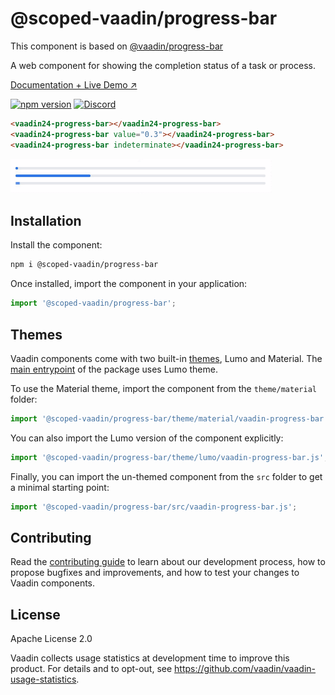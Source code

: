 # @scoped-vaadin/progress-bar

This component is based on [@vaadin/progress-bar](https://www.npmjs.com/package/@vaadin/progress-bar)

A web component for showing the completion status of a task or process.

[Documentation + Live Demo ↗](https://vaadin.com/docs/latest/components/progress-bar)

[![npm version](https://badgen.net/npm/v/@scoped-vaadin/progress-bar)](https://www.npmjs.com/package/@scoped-vaadin/progress-bar)
[![Discord](https://img.shields.io/discord/732335336448852018?label=discord)](https://discord.gg/PHmkCKC)

```html
<vaadin24-progress-bar></vaadin24-progress-bar>
<vaadin24-progress-bar value="0.3"></vaadin24-progress-bar>
<vaadin24-progress-bar indeterminate></vaadin24-progress-bar>
```

[<img src="https://raw.githubusercontent.com/vaadin/web-components/main/packages/progress-bar/screenshot.gif" width="418" alt="Screenshot of vaadin-progress-bar">](https://vaadin.com/docs/latest/components/progress-bar)

## Installation

Install the component:

```sh
npm i @scoped-vaadin/progress-bar
```

Once installed, import the component in your application:

```js
import '@scoped-vaadin/progress-bar';
```

## Themes

Vaadin components come with two built-in [themes](https://vaadin.com/docs/latest/styling), Lumo and Material.
The [main entrypoint](https://github.com/vaadin/web-components/blob/main/packages/progress-bar/vaadin-progress-bar.js) of the package uses Lumo theme.

To use the Material theme, import the component from the `theme/material` folder:

```js
import '@scoped-vaadin/progress-bar/theme/material/vaadin-progress-bar.js';
```

You can also import the Lumo version of the component explicitly:

```js
import '@scoped-vaadin/progress-bar/theme/lumo/vaadin-progress-bar.js';
```

Finally, you can import the un-themed component from the `src` folder to get a minimal starting point:

```js
import '@scoped-vaadin/progress-bar/src/vaadin-progress-bar.js';
```

## Contributing

Read the [contributing guide](https://vaadin.com/docs/latest/contributing/overview) to learn about our development process, how to propose bugfixes and improvements, and how to test your changes to Vaadin components.

## License

Apache License 2.0

Vaadin collects usage statistics at development time to improve this product.
For details and to opt-out, see https://github.com/vaadin/vaadin-usage-statistics.
